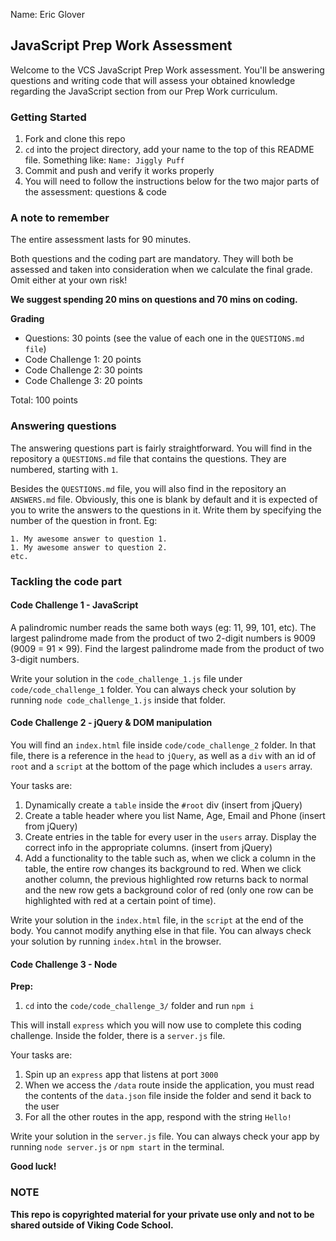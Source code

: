 Name: Eric Glover

## JavaScript Prep Work Assessment

Welcome to the VCS JavaScript Prep Work assessment. You'll be answering questions and writing code that will
assess your obtained knowledge regarding the JavaScript section from our Prep Work curriculum.

### Getting Started

1. Fork and clone this repo
1. `cd` into the project directory, add your name to the top of this README file. Something like: `Name: Jiggly Puff`
1. Commit and push and verify it works properly
1. You will need to follow the instructions below for the two major parts of the assessment: questions & code

### A note to remember

The entire assessment lasts for 90 minutes.

Both questions and the coding part are mandatory. They will both be assessed and taken into consideration when we calculate the final grade. Omit either at your own risk!

**We suggest spending 20 mins on questions and 70 mins on coding.**

**Grading**

- Questions: 30 points (see the value of each one in the `QUESTIONS.md file`)
- Code Challenge 1: 20 points
- Code Challenge 2: 30 points
- Code Challenge 3: 20 points

Total: 100 points

### Answering questions

The answering questions part is fairly straightforward. You will find in the repository a `QUESTIONS.md` file that contains the questions. They are numbered, starting with `1`.

Besides the `QUESTIONS.md` file, you will also find in the repository an `ANSWERS.md` file. Obviously, this one is blank by default and it is expected of you to write the answers to the questions in it. Write them by specifying the number of the question in front. Eg:

```
1. My awesome answer to question 1.
1. My awesome answer to question 2.
etc.
```

### Tackling the code part

#### Code Challenge 1 - JavaScript

A palindromic number reads the same both ways (eg: 11, 99, 101, etc). The largest palindrome made from the product of two 2-digit numbers is 9009 (9009 = 91 × 99). Find the largest palindrome made from the product of two 3-digit numbers.

Write your solution in the `code_challenge_1.js` file under `code/code_challenge_1` folder. You can always check your solution by running `node code_challenge_1.js` inside that folder.

#### Code Challenge 2 - jQuery & DOM manipulation

You will find an `index.html` file inside `code/code_challenge_2` folder. In that file, there is a reference in the `head` to `jQuery`, as well as a `div` with an id of `root` and a `script` at the bottom of the page which includes a `users` array.

Your tasks are:
1. Dynamically create a `table` inside the `#root` div (insert from jQuery)
2. Create a table header where you list Name, Age, Email and Phone (insert from jQuery)
3. Create entries in the table for every user in the `users` array. Display the correct info in the appropriate columns. (insert from jQuery)
4. Add a functionality to the table such as, when we click a column in the table, the entire row changes its background to red. When we click another column, the previous highlighted row returns back to normal and the new row gets a background color of red (only one row can be highlighted with red at a certain point of time).

Write your solution in the `index.html` file, in the `script` at the end of the body. You cannot modify anything else in that file. You can always check your solution by running `index.html` in the browser.

#### Code Challenge 3 - Node

**Prep:**

1. `cd` into the `code/code_challenge_3/` folder and run `npm i`

This will install `express` which you will now use to complete this coding challenge. Inside the folder, there is a `server.js` file.

Your tasks are:
1. Spin up an `express` app that listens at port `3000`
2. When we access the `/data` route inside the application, you must read the contents of the `data.json` file inside the folder and send it back to the user
3. For all the other routes in the app, respond with the string `Hello!`

Write your solution in the `server.js` file. You can always check your app by running `node server.js` or `npm start` in the terminal.

**Good luck!**

### NOTE

**This repo is copyrighted material for your private use only and not to be shared outside of Viking Code School.**
